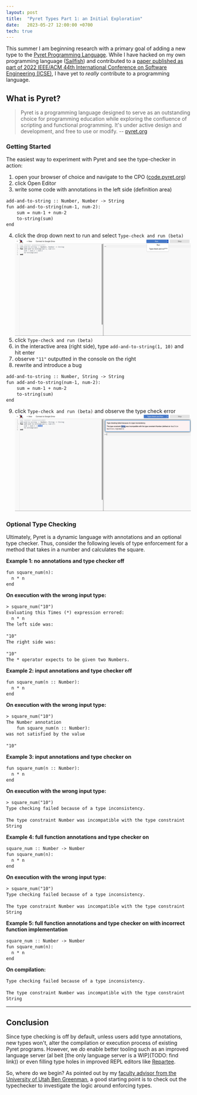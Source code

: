 ```yaml
---
layout: post
title:  "Pyret Types Part 1: an Initial Exploration"
date:   2023-05-27 12:00:00 +0700
tech: true
---
```


This summer I am beginning research with a primary goal of adding a new type to the [Pyret Programming Language](https://pyret.org/). While I have hacked on my own programming language ([Sailfish](https://github.com/sailfish-lang)) and contributed to a [paper published as part of 2022 IEEE/ACM 44th International Conference on Software Engineering (ICSE)](https://software-lab.org/publications/icse2022_Nessie.pdf), I have yet to _really_ contribute to a programming language. 

## What is Pyret?

> Pyret is a programming language designed to serve as an outstanding choice for programming education while exploring the confluence of scripting and functional programming. It's under active design and development, and free to use or modify.
-- [pyret.org](https://pyret.org/)

### Getting Started

The easiest way to experiment with Pyret and see the type-checker in action:

1. open your browser of choice and navigate to the CPO ([code.pyret.org](https://code.pyret.org/))
2. click Open Editor
3. write some code with annotations in the left side (definition area)
```pyret
add-and-to-string :: Number, Number -> String
fun add-and-to-string(num-1, num-2):
    sum = num-1 + num-2
    to-string(sum)
end
```
4. click the drop down next to run and select `Type-check and run (beta)`
![`Type-check and run (beta)` button](../../assets/images/type_check_REPL_find.png)
5. click `Type-check and run (beta)`
6. in the interactive area (right side), type `add-and-to-string(1, 10)` and hit enter
7. observe `"11"` outputted in the console on the right
8. rewrite and introduce a bug
```pyret
add-and-to-string :: Number, String -> String
fun add-and-to-string(num-1, num-2):
    sum = num-1 + num-2
    to-string(sum)
end
```
9. click `Type-check and run (beta)` and observe the type check error
![`Type-check and run (beta)` button](../../assets/images/type_check_REPL_failure.png)


### Optional Type Checking

Ultimately, Pyret is a dynamic language with annotations and an optional type checker. Thus, consider the following levels of type enforcement for a method that takes in a number and calculates the square.

**Example 1: no annotations and type checker off**
```
fun square_num(n):
  n * n
end
```

**On execution with the wrong input type:**
```
> square_num("10")
Evaluating this Times (*) expression errored:
  n * n
The left side was:

"10"
The right side was:

"10"
The * operator expects to be given two Numbers.
```

**Example 2: input annotations and type checker off**
```
fun square_num(n :: Number):
  n * n
end
```

**On execution with the wrong input type:**
```
> square_num("10")
The Number annotation
    fun square_num(n :: Number):
was not satisfied by the value

"10"
```

**Example 3: input annotations and type checker on**
```
fun square_num(n :: Number):
  n * n
end
```

**On execution with the wrong input type:**
```
> square_num("10")
Type checking failed because of a type inconsistency.

The type constraint Number was incompatible with the type constraint String
```

**Example 4: full function annotations and type checker on**
```
square_num :: Number -> Number
fun square_num(n):
  n * n
end
```

**On execution with the wrong input type:**
```
> square_num("10")
Type checking failed because of a type inconsistency.

The type constraint Number was incompatible with the type constraint String
```

**Example 5: full function annotations and type checker on with incorrect function implementation**
```
square_num :: Number -> Number
fun square_num(n):
  n * n
end
```

**On compilation:**
```
Type checking failed because of a type inconsistency.

The type constraint Number was incompatible with the type constraint String
```

***

## Conclusion

Since type checking is off by default, unless users add type annotations, new types won't, alter the compilation or execution process of existing Pyret programs. However, we _do_ enable better tooling such as an improved language server (al beit [the only language server is a WIP](TODO: find link)) or even filling type holes in improved REPL editors like [Repartee](https://kilthub.cmu.edu/articles/conference_contribution/Combining_Interactive_and_Whole-Program_Editing_with_REPARTEE/19787683?backTo=/collections/PLATEAU_2022/5957631).

So, where do we begin? As pointed out by my [faculty advisor from the University of Utah Ben Greenman](https://ben-greenman.com/), a good starting point is to check out the typechecker to investigate the logic around enforcing types.

